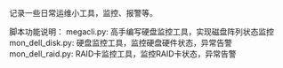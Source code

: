 记录一些日常运维小工具，监控、报警等。

脚本功能说明：
megacli.py: 高手编写硬盘监控工具，实现磁盘阵列状态监控
mon_dell_disk.py: 硬盘监控工具，监控硬盘硬件状态，异常告警
mon_dell_raid.py: RAID卡监控工具，监控RAID卡状态，异常告警

